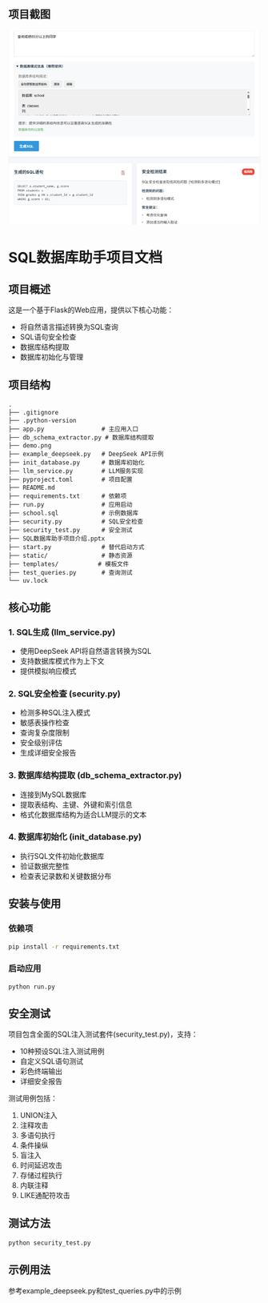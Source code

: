 ## 项目截图
<div align="center">
  <img src="https://github.com/machenme/py_project/blob/main/SQLllm/demo.png" alt="demo">
</div>



# SQL数据库助手项目文档

## 项目概述
这是一个基于Flask的Web应用，提供以下核心功能：
- 将自然语言描述转换为SQL查询
- SQL语句安全检查
- 数据库结构提取
- 数据库初始化与管理

## 项目结构
```
.
├── .gitignore
├── .python-version
├── app.py                # 主应用入口
├── db_schema_extractor.py # 数据库结构提取
├── demo.png
├── example_deepseek.py   # DeepSeek API示例
├── init_database.py      # 数据库初始化
├── llm_service.py        # LLM服务实现
├── pyproject.toml        # 项目配置
├── README.md
├── requirements.txt      # 依赖项
├── run.py                # 应用启动
├── school.sql            # 示例数据库
├── security.py           # SQL安全检查
├── security_test.py      # 安全测试
├── SQL数据库助手项目介绍.pptx
├── start.py              # 替代启动方式
├── static/               # 静态资源
├── templates/           # 模板文件
├── test_queries.py       # 查询测试
└── uv.lock
```

## 核心功能

### 1. SQL生成 (llm_service.py)
- 使用DeepSeek API将自然语言转换为SQL
- 支持数据库模式作为上下文
- 提供模拟响应模式

### 2. SQL安全检查 (security.py)
- 检测多种SQL注入模式
- 敏感表操作检查
- 查询复杂度限制
- 安全级别评估
- 生成详细安全报告

### 3. 数据库结构提取 (db_schema_extractor.py)
- 连接到MySQL数据库
- 提取表结构、主键、外键和索引信息
- 格式化数据库结构为适合LLM提示的文本

### 4. 数据库初始化 (init_database.py)
- 执行SQL文件初始化数据库
- 验证数据完整性
- 检查表记录数和关键数据分布

## 安装与使用

### 依赖项
```bash
pip install -r requirements.txt
```

### 启动应用
```bash
python run.py
```

## 安全测试
项目包含全面的SQL注入测试套件(security_test.py)，支持：
- 10种预设SQL注入测试用例
- 自定义SQL语句测试
- 彩色终端输出
- 详细安全报告

测试用例包括：
1. UNION注入
2. 注释攻击
3. 多语句执行
4. 条件操纵
5. 盲注入
6. 时间延迟攻击
7. 存储过程执行
8. 内联注释
9. LIKE通配符攻击

## 测试方法
```bash
python security_test.py
```

## 示例用法
参考example_deepseek.py和test_queries.py中的示例
